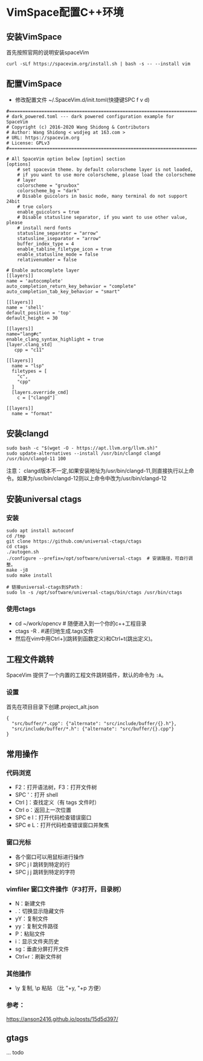 # VimSpace配置C++环境

## 安装VimSpace
首先按照官网的说明安装spaceVim
```
curl -sLf https://spacevim.org/install.sh | bash -s -- --install vim
```

## 配置VimSpace
+ 修改配置文件 ~/.SpaceVim.d/init.toml(快捷键SPC f v d)

```
#=============================================================================
# dark_powered.toml --- dark powered configuration example for SpaceVim
# Copyright (c) 2016-2020 Wang Shidong & Contributors
# Author: Wang Shidong < wsdjeg at 163.com >
# URL: https://spacevim.org
# License: GPLv3
#=============================================================================

# All SpaceVim option below [option] section
[options]
    # set spacevim theme. by default colorscheme layer is not loaded,
    # if you want to use more colorscheme, please load the colorscheme
    # layer
    colorscheme = "gruvbox"
    colorscheme_bg = "dark"
    # Disable guicolors in basic mode, many terminal do not support 24bit
    # true colors
    enable_guicolors = true
    # Disable statusline separator, if you want to use other value, please
    # install nerd fonts
    statusline_separator = "arrow"
    statusline_iseparator = "arrow"
    buffer_index_type = 4
    enable_tabline_filetype_icon = true
    enable_statusline_mode = false
    relativenumber = false

# Enable autocomplete layer
[[layers]]
name = 'autocomplete'
auto_completion_return_key_behavior = "complete"
auto_completion_tab_key_behavior = "smart"

[[layers]]
name = 'shell'
default_position = 'top'
default_height = 30

[[layers]]
name="lang#c"
enable_clang_syntax_highlight = true
[layer.clang_std]
   cpp = "c11"

[[layers]]
  name = "lsp"
  filetypes = [
    "c",
    "cpp"
  ]
  [layers.override_cmd]
    c = ["clangd"]

[[layers]]
  name = "format"
```

## 安装clangd
```
sudo bash -c "$(wget -O - https://apt.llvm.org/llvm.sh)"
sudo update-alternatives --install /usr/bin/clangd clangd /usr/bin/clangd-11 100
```
注意： clangd版本不一定,如果安装地址为/usr/bin/clangd-11,则直接执行以上命令。如果为/usr/bin/clangd-12则以上命令中改为/usr/bin/clangd-12

## 安装universal ctags
### 安装
```
sudo apt install autoconf
cd /tmp
git clone https://github.com/universal-ctags/ctags
cd ctags
./autogen.sh
./configure --prefix=/opt/software/universal-ctags  # 安装路径，可自行调整。
make -j8
sudo make install
```

```
# 链接universal-ctags到$Path：
sudo ln -s /opt/software/universal-ctags/bin/ctags /usr/bin/ctags
```
### 使用ctags
+ cd ~/work/opencv   # 随便进入到一个你的c++工程目录
+ ctags -R .  #递归地生成.tags文件
+ 然后在vim中用Ctrl+](跳转到函数定义)和Ctrl+t(跳出定义)。

## 工程文件跳转
SpaceVim 提供了一个内置的工程文件跳转插件，默认的命令为 `:A`。
### 设置
首先在项目目录下创建.project_alt.json
```
{
  "src/buffer/*.cpp": {"alternate": "src/include/buffer/{}.h"},
  "src/include/buffer/*.h": {"alternate": "src/buffer/{}.cpp"}
}
```
## 常用操作

### 代码浏览
+ F2：打开语法树，F3：打开文件树
+ SPC '：打开 shell
+ Ctrl ]：查找定义（有 tags 文件时）
+ Ctrl o：返回上一次位置
+ SPC e l：打开代码检查错误窗口
+ SPC e L：打开代码检查错误窗口并聚焦

### 窗口光标
+ 各个窗口可以用鼠标进行操作
+ SPC j l 跳转到特定的行
+ SPC j j 跳转到特定的字符

###  vimfiler 窗口文件操作（F3打开，目录树）
+ N：新建文件
+ .：切换显示隐藏文件
+ yY：复制文件
+ yy：复制文件路径
+ P：粘贴文件
+ i：显示文件夹历史
+ sg：垂直分屏打开文件
+ Ctrl+r：刷新文件树

### 其他操作
+ \y 复制, \p 粘贴 （比 "+y, "+p 方便）

### 参考：
https://anson2416.github.io/posts/15d5d397/

## gtags
... todo
